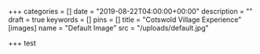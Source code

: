 +++
categories = []
date = "2019-08-22T04:00:00+00:00"
description = ""
draft = true
keywords = []
pins = []
title = "Cotswold Village Experience"
[images]
name = "Default Image"
src = "/uploads/default.jpg"

+++
test
